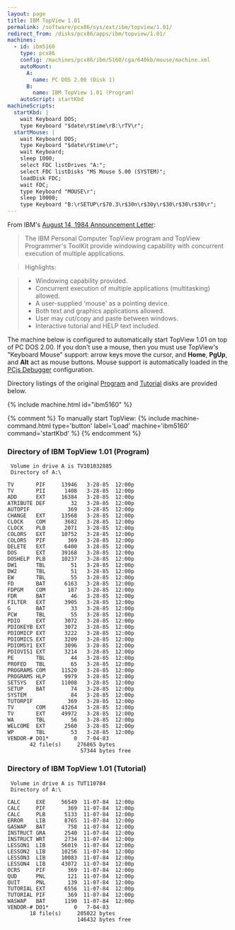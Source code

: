 ```yaml
---
layout: page
title: IBM TopView 1.01
permalink: /software/pcx86/sys/ext/ibm/topview/1.01/
redirect_from: /disks/pcx86/apps/ibm/topview/1.01/
machines:
  - id: ibm5160
    type: pcx86
    config: /machines/pcx86/ibm/5160/cga/640kb/mouse/machine.xml
    autoMount:
      A:
        name: PC DOS 2.00 (Disk 1)
      B:
        name: IBM TopView 1.01 (Program)
    autoScript: startKbd
machineScripts:
  startKbd: |
    wait Keyboard DOS;
    type Keyboard "$date\r$time\rB:\rTV\r";
  startMouse: |
    wait Keyboard DOS;
    type Keyboard "$date\r$time\r";
    wait Keyboard;
    sleep 1000;
    select FDC listDrives "A:";
    select FDC listDisks "MS Mouse 5.00 (SYSTEM)";
    loadDisk FDC;
    wait FDC;
    type Keyboard "MOUSE\r";
    sleep 10000;
    type Keyboard "B:\rSETUP\r$70.3\r$30n\r$30y\r$30\r$30\r$30\r";
---
```


From IBM's [August 14, 1984 Announcement Letter](http://www-01.ibm.com/common/ssi/ShowDoc.wss?docURL=/common/ssi/rep_ca/2/897/ENUS284-282/index.html&lang=en&request_locale=en):

> The IBM Personal Computer TopView program and TopView Programmer's ToolKit provide windowing capability with
concurrent execution of multiple applications.

> Highlights:

> - Windowing capability provided.
> - Concurrent execution of multiple applications (multitasking) allowed.
> - A user-supplied 'mouse' as a pointing device.
> - Both text and graphics applications allowed.
> - User may cut/copy and paste between windows.
> - Interactive tutorial and HELP text included.

The machine below is configured to automatically start TopView 1.01 on top of PC DOS 2.00.  If you don't use a mouse,
then you must use TopView's "Keyboard Mouse" support: arrow keys move the cursor, and **Home**, **PgUp**, and **Alt** act
as mouse buttons.  Mouse support is automatically loaded in the [PCjs Debugger](debugger/) configuration.

Directory listings of the original [Program](#directory-of-ibm-topview-101-program) and [Tutorial](#directory-of-ibm-topview-101-tutorial)
disks are provided below.

{% include machine.html id="ibm5160" %}

{% comment %}
To manually start TopView: {% include machine-command.html type='button' label='Load' machine='ibm5160' command='startKbd' %}
{% endcomment %}

### Directory of IBM TopView 1.01 (Program)

     Volume in drive A is TV101032885
     Directory of A:\

    TV       PIF     13946   3-28-85  12:00p
    TV       PII      1408   3-28-85  12:00p
    ADD      EXT     16384   3-28-85  12:00p
    ATRIBUTE DEF        32   3-28-85  12:00p
    AUTOPIF            369   3-28-85  12:00p
    CHANGE   EXT     13568   3-28-85  12:00p
    CLOCK    COM      3682   3-28-85  12:00p
    CLOCK    PLB      2071   3-28-85  12:00p
    COLORS   EXT     10752   3-28-85  12:00p
    COLORS   PIF       369   3-28-85  12:00p
    DELETE   EXT      6400   3-28-85  12:00p
    DOS      EXT     39168   3-28-85  12:00p
    DOSHELP  PLB     10237   3-28-85  12:00p
    DW1      TBL        51   3-28-85  12:00p
    DW2      TBL        51   3-28-85  12:00p
    EW       TBL        55   3-28-85  12:00p
    FD       BAT      6163   3-28-85  12:00p
    FDPGM    COM       187   3-28-85  12:00p
    FDR      BAT        46   3-28-85  12:00p
    FILTER   EXT      3905   3-28-85  12:00p
    G        BAT        33   3-28-85  12:00p
    PCW      TBL        55   3-28-85  12:00p
    PDIO     EXT      3072   3-28-85  12:00p
    PDIOKEYB EXT      3072   3-28-85  12:00p
    PDIOMICP EXT      3222   3-28-85  12:00p
    PDIOMICS EXT      3209   3-28-85  12:00p
    PDIOMSY1 EXT      3096   3-28-85  12:00p
    PDIOVIS1 EXT      3214   3-28-85  12:00p
    PE       TBL        44   3-28-85  12:00p
    PROFED   TBL        65   3-28-85  12:00p
    PROGRAMS COM     11520   3-28-85  12:00p
    PROGRAMS HLP      9979   3-28-85  12:00p
    SETSYS   EXT     11008   3-28-85  12:00p
    SETUP    BAT        74   3-28-85  12:00p
    SYSTEM              84   3-28-85  12:00p
    TUTORPIF           369   3-28-85  12:00p
    TV       COM     43264   3-28-85  12:00p
    TV       EXT     49972   3-28-85  12:00p
    WA       TBL        56   3-28-85  12:00p
    WELCOME  EXT      2560   3-28-85  12:00p
    WP       TBL        53   3-28-85  12:00p
    VENDOR-# DO1*        0   7-04-83
           42 file(s)     276865 bytes
                           57344 bytes free

### Directory of IBM TopView 1.01 (Tutorial)

     Volume in drive A is TUT110784
     Directory of A:\

    CALC     EXE     56549  11-07-84  12:00p
    CALC     PIF       369  11-07-84  12:00p
    CALC     PLB      5133  11-07-84  12:00p
    ERROR    LIB      8765  11-07-84  12:00p
    GASWAP   BAT       758  11-07-84  12:00p
    INSTRUCT GRA      2540  11-07-84  12:00p
    INSTRUCT WRT      2734  11-07-84  12:00p
    LESSON1  LIB     56019  11-07-84  12:00p
    LESSON2  LIB     10256  11-07-84  12:00p
    LESSON3  LIB     10083  11-07-84  12:00p
    LESSON4  LIB     43072  11-07-84  12:00p
    OCRS     PIF       369  11-07-84  12:00p
    QUD      PNL       121  11-07-84  12:00p
    QUIT     PNL       139  11-07-84  12:00p
    TUTORIAL EXT      6556  11-07-84  12:00p
    TUTORIAL PIF       369  11-07-84  12:00p
    WASWAP   BAT      1190  11-07-84  12:00p
    VENDOR-# DO1*        0   7-04-83
           18 file(s)     205022 bytes
                          146432 bytes free

